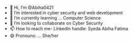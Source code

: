 - 👋 Hi, I’m @Abiha0421
- 👀 I’m interested in cyber security and web development
- 🌱 I’m currently learning ... Computer Science
- 💞️ I’m looking to collaborate on Cyber Security
- 📫 How to reach me- LinkedIn handle: Syeda Abiha Fatima
- 😄 Pronouns: ... She/her


<!---
Abiha0421/Abiha0421 is a ✨ special ✨ repository because its `README.md` (this file) appears on your GitHub profile.
You can click the Preview link to take a look at your changes.
--->
